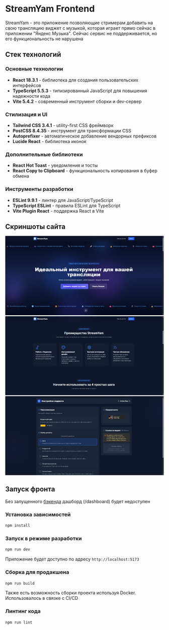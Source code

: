 # StreamYam Frontend

StreamYam - это приложение позволяющие стримерам добавить на свою трансляцию виджет с музыкой, которая играет прямо сейчас в приложении "Яндекс Музыка". Сейчас сервис не поддерживается, но его функциональность не нарушена

## Стек технологий

### Основные технологии
- **React 18.3.1** - библиотека для создания пользовательских интерфейсов
- **TypeScript 5.5.3** - типизированный JavaScript для повышения надежности кода
- **Vite 5.4.2** - современный инструмент сборки и dev-сервер

### Стилизация и UI
- **Tailwind CSS 3.4.1** - utility-first CSS фреймворк
- **PostCSS 8.4.35** - инструмент для трансформации CSS
- **Autoprefixer** - автоматическое добавление вендорных префиксов
- **Lucide React** - библиотека иконок

### Дополнительные библиотеки
- **React Hot Toast** - уведомления и тосты
- **React Copy to Clipboard** - функциональность копирования в буфер обмена

### Инструменты разработки
- **ESLint 9.9.1** - линтер для JavaScript/TypeScript
- **TypeScript ESLint** - правила ESLint для TypeScript
- **Vite Plugin React** - поддержка React в Vite

## Скриншоты сайта

![alt text](github\images\start.png)
![alt text](github\images\features.png)
![alt text](github\images\dashboard.png)
## Запуск фронта

Без запущенного [бэкенда](https://github.com/streamyam/baeckend) дашборд (/dashboard) будет недоступен

### Установка зависимостей
```bash
npm install
```

### Запуск в режиме разработки
```bash
npm run dev
```
Приложение будет доступно по адресу `http://localhost:5173`

### Сборка для продакшена
```bash
npm run build
```
Также есть возможность сборки проекта используя Docker. Использовалось в связке с CI/CD

### Линтинг кода
```bash
npm run lint
```